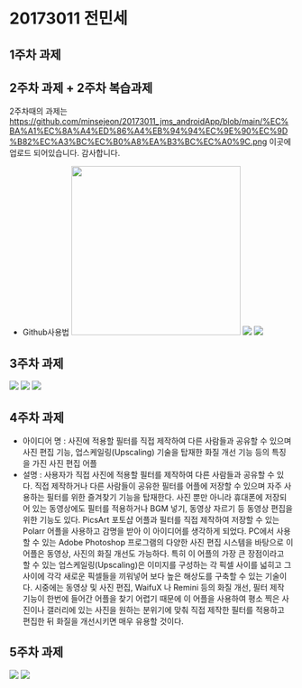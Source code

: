 # 20173011 전민세

## 1주차 과제

## 2주차 과제 + 2주차 복습과제
2주차때의 과제는 https://github.com/minsejeon/20173011_jms_androidApp/blob/main/%EC%BA%A1%EC%8A%A4%ED%86%A4%EB%94%94%EC%9E%90%EC%9D%B82%EC%A3%BC%EC%B0%A8%EA%B3%BC%EC%A0%9C.png 이곳에 업로드 되어있습니다. 감사합니다.
  - Github사용법
<img width="300" height="300" src="./png/고양이.jpg"></img>
<img width="" height="" src="./png/캡스톤디자인2주차과제.png"></img>
<img width="" height="" src="./png/캡스톤디자인2주차복습과제.png"></img>

## 3주차 과제
<img width="" height="" src="./png/캡스톤디자인3주차과제.png"></img>
<img width="" height="" src="./png/캡스톤디자인3주차과제2.png"></img>
<img width="" height="" src="./png/캡스톤디자인3주차과제3.png"></img>

## 4주차 과제

   - 아이디어 명 : 사진에 적용할 필터를 직접 제작하여 다른 사람들과 공유할 수 있으며 사진 편집 기능, 업스케일링(Upscaling) 기술을 탑재한 화질 개선 기능 등의 특징을 가진 사진 편집 어플
   - 설명 : 사용자가 직접 사진에 적용할 필터를 제작하여 다른 사람들과 공유할 수 있다. 직접 제작하거나 다른 사람들이 공유한 필터를 어플에 저장할 수 있으며 자주 사용하는 필터를 위한 즐겨찾기 기능을 탑재한다. 사진 뿐만 아니라 휴대폰에 저장되어 있는 동영상에도 필터를 적용하거나 BGM 넣기, 동영상 자르기 등 동영상 편집을 위한 기능도 있다. PicsArt 포토샵 어플과 필터를 직접 제작하여 저장할 수 있는 Polarr 어플을 사용하고 감명을 받아 이 아이디어를 생각하게 되었다. PC에서 사용할 수 있는 Adobe Photoshop 프로그램의 다양한 사진 편집 시스템을 바탕으로 이 어플은 동영상, 사진의 화질 개선도 가능하다. 특히 이 어플의 가장 큰 장점이라고 할 수 있는 업스케일링(Upscaling)은 이미지를 구성하는 각 픽셀 사이를 넓히고 그 사이에 각각 새로운 픽셀들을 끼워넣어 보다 높은 해상도를 구축할 수 있는 기술이다. 시중에는 동영상 및 사진 편집, WaifuX 나 Remini 등의 화질 개선, 필터 제작 기능이 한번에 들어간 어플을 찾기 어렵기 때문에 이 어플을 사용하여 평소 찍은 사진이나 갤러리에 있는 사진을 원하는 분위기에 맞춰 직접 제작한 필터를 적용하고 편집한 뒤 화질을 개선시키면 매우 유용할 것이다.
 
## 5주차 과제
<img width="" height="" src="./png/캡스톤디자인5주차과제1.png"></img>
<img width="" height="" src="./png/캡스톤디자인5주차과제2.png"></img>
